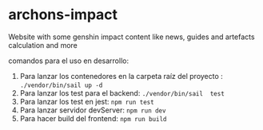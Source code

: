 # archons-impact
Website with some genshin impact content like news, guides and artefacts calculation and more

comandos para el uso en desarrollo:

1. Para lanzar los contenedores en la carpeta raíz del proyecto :
     `./vendor/bin/sail up -d`
5.  Para lanzar los test para el backend:
    `./vendor/bin/sail  test`
2. Para lanzar los test en jest:
    `npm run test`
3. Para lanzar servidor devServer:
    `npm run dev`
4. Para hacer build del frontend:
    `npm run build`
